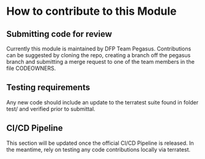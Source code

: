 # How to contribute to this Module

## Submitting code for review 
Currently this module is maintained by DFP Team Pegasus. Contributions can be suggested by cloning the repo, creating a branch off the pegasus branch and submitting a merge request to one of the team members in the file CODEOWNERS. 

## Testing requirements
Any new code should include an update to the terratest suite found in folder test/ and verified prior to submittal.

## CI/CD Pipeline
This section will be updated once the official CI/CD Pipeline is released. In the meantime, rely on testing any code contributions locally via terratest.
